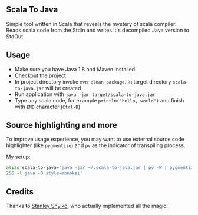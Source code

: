 Scala To Java
---------

Simple tool written in Scala that reveals the mystery of scala compiler. 
Reads scala code from the StdIn and writes it's decompiled Java version
 to StdOut.
 
 
Usage
---

* Make sure you have Java 1.8 and Maven installed
* Checkout the project
* In project directory invoke `mvn clean package`.
 In target directory `scala-to-java.jar` will be created
* Run application with `java -jar target/scala-to-java.jar`
* Type any scala code, for example `println("hello, world")`
and finish with `END` character (`Ctrl-D`)


Source highlighting and more
---

To improve usage experience, you may want to use external source code 
highlighter (like `pygmentize`) and `pv` as the indicator of transpiling 
process. 

My setup:
```sh
alias scala-to-java='java -jar ~/.scala-to-java.jar | pv -W | pygmentize -f 
256 -l java -O style=monokai'
```

Credits
---

Thanks to [Stanley Shyiko](https://github.com/shyiko), who
actually implemented all the magic.